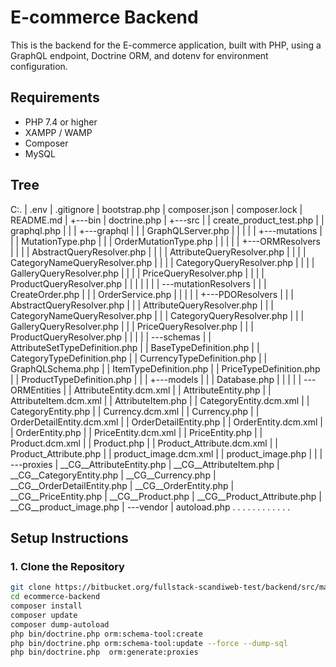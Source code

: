# E-commerce Backend

This is the backend for the E-commerce application, built with PHP, using a GraphQL endpoint, Doctrine ORM, and dotenv for environment configuration.

## Requirements

- PHP 7.4 or higher
- XAMPP / WAMP
- Composer
- MySQL

## Tree

C:.
|   .env
|   .gitignore
|   bootstrap.php
|   composer.json
|   composer.lock
|   README.md
|
+---bin
|       doctrine.php
|
+---src
|   |   create_product_test.php
|   |   graphql.php
|   |
|   +---graphql
|   |   |   GraphQLServer.php
|   |   |
|   |   +---mutations
|   |   |       MutationType.php
|   |   |       OrderMutationType.php
|   |   |
|   |   +---ORMResolvers
|   |   |   |   AbstractQueryResolver.php
|   |   |   |   AttributeQueryResolver.php
|   |   |   |   CategoryNameQueryResolver.php
|   |   |   |   CategoryQueryResolver.php
|   |   |   |   GalleryQueryResolver.php
|   |   |   |   PriceQueryResolver.php
|   |   |   |   ProductQueryResolver.php
|   |   |   |
|   |   |   \---mutationResolvers
|   |   |           CreateOrder.php
|   |   |           OrderService.php
|   |   |
|   |   +---PDOResolvers
|   |   |       AbstractQueryResolver.php
|   |   |       AttributeQueryResolver.php
|   |   |       CategoryNameQueryResolver.php
|   |   |       CategoryQueryResolver.php
|   |   |       GalleryQueryResolver.php
|   |   |       PriceQueryResolver.php
|   |   |       ProductQueryResolver.php
|   |   |
|   |   \---schemas
|   |           AttributeSetTypeDefinition.php
|   |           BaseTypeDefinition.php
|   |           CategoryTypeDefinition.php
|   |           CurrencyTypeDefinition.php
|   |           GraphQLSchema.php
|   |           ItemTypeDefinition.php
|   |           PriceTypeDefinition.php
|   |           ProductTypeDefinition.php
|   |
|   +---models
|   |   |   Database.php
|   |   |
|   |   \---ORMEntities
|   |           AttributeEntity.dcm.xml
|   |           AttributeEntity.php
|   |           AttributeItem.dcm.xml
|   |           AttributeItem.php
|   |           CategoryEntity.dcm.xml
|   |           CategoryEntity.php
|   |           Currency.dcm.xml
|   |           Currency.php
|   |           OrderDetailEntity.dcm.xml
|   |           OrderDetailEntity.php
|   |           OrderEntity.dcm.xml
|   |           OrderEntity.php
|   |           PriceEntity.dcm.xml
|   |           PriceEntity.php
|   |           Product.dcm.xml
|   |           Product.php
|   |           Product_Attribute.dcm.xml
|   |           Product_Attribute.php
|   |           product_image.dcm.xml
|   |           product_image.php
|   |
|   \---proxies
|           __CG__AttributeEntity.php
|           __CG__AttributeItem.php
|           __CG__CategoryEntity.php
|           __CG__Currency.php
|           __CG__OrderDetailEntity.php
|           __CG__OrderEntity.php
|           __CG__PriceEntity.php
|           __CG__Product.php
|           __CG__Product_Attribute.php
|           __CG__product_image.php
|
\---vendor
    |   autoload.php
    .
    .
    .
    .
    .
    .
    .
    .
    .
    .
    .
    .


## Setup Instructions

### 1. Clone the Repository

```bash
git clone https://bitbucket.org/fullstack-scandiweb-test/backend/src/master/.git
cd ecommerce-backend
composer install
composer update
composer dump-autoload
php bin/doctrine.php orm:schema-tool:create
php bin/doctrine.php orm:schema-tool:update --force --dump-sql
php bin/doctrine.php  orm:generate:proxies
